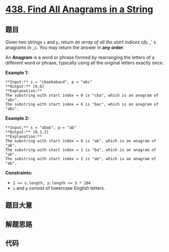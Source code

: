 # [438. Find All Anagrams in a String](https://leetcode.com/problems/find-all-anagrams-in-a-string)

## 题目

Given two strings `s` and `p`, return _an array of all the start indices
of_`p` _' s anagrams in _`s`. You may return the answer in **any order**.

An **Anagram** is a word or phrase formed by rearranging the letters of a
different word or phrase, typically using all the original letters exactly
once.



**Example 1:**

    
    
    **Input:** s = "cbaebabacd", p = "abc"
    **Output:** [0,6]
    **Explanation:**
    The substring with start index = 0 is "cba", which is an anagram of "abc".
    The substring with start index = 6 is "bac", which is an anagram of "abc".
    

**Example 2:**

    
    
    **Input:** s = "abab", p = "ab"
    **Output:** [0,1,2]
    **Explanation:**
    The substring with start index = 0 is "ab", which is an anagram of "ab".
    The substring with start index = 1 is "ba", which is an anagram of "ab".
    The substring with start index = 2 is "ab", which is an anagram of "ab".
    



**Constraints:**

  * `1 <= s.length, p.length <= 3 * 104`
  * `s` and `p` consist of lowercase English letters.


## 题目大意

## 解题思路

## 代码

```javascript

```
